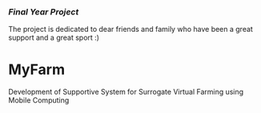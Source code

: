 <h3><i>Final Year Project</i></h3>

<p>The project is dedicated to dear friends and family who have been a great support and a great sport :)</p>

<h1>MyFarm</h1>

<p>Development of Supportive System for Surrogate Virtual Farming using Mobile Computing</p>

